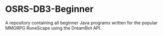 # OSRS-DB3-Beginner
A repository containing all beginner Java programs written for the popular MMORPG RuneScape using the DreamBot API.
